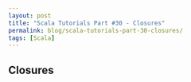 ```yaml
---
layout: post
title: "Scala Tutorials Part #30 - Closures"
permalink: blog/scala-tutorials-part-30-closures/
tags: [Scala]
---
```


Closures
--------

